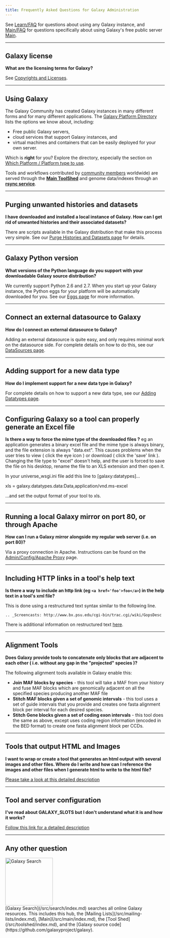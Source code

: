 ```yaml
---
title: Frequently Asked Questions for Galaxy Administration
---
```

<slot name="/admin/linkbox" />
<slot name="/faqs/linkbox" />


See [Learn/FAQ](/src/learn/faq/index.md) for questions about using any Galaxy instance, and [Main/FAQ](/src/main/faq/index.md) for questions specifically about using Galaxy's free public server [Main](/src/main/index.md).



----

## Galaxy license

**What are the licensing terms for Galaxy?**

See [Copyrights and Licenses](/src/admin/license/index.md).

----

## Using Galaxy

The Galaxy Community has created Galaxy instances in many different forms and for many different applications. The [Galaxy Platform Directory](/src/use/index.md) lists the options we know about, including:

* Free public Galaxy servers,
* cloud services that support Galaxy instances, and
* virtual machines and containers that can be easily deployed for your own server.

Which is **right** for you?  Explore the directory, especially the section on [Which Platform / Platform type to use](/src/use/index.md#which-platform-platform-type-to-choose/).

Tools and workflows contributed by [community members](/src/community/index.md) worldwide) are served through the **[Main ToolShed](/src/toolshed/index.md)** and genome data/indexes through an **[rsync service](/src/admin/data-integration/index.md)**.  

----

## Purging unwanted histories and datasets

**I have downloaded and installed a local instance of Galaxy.  How can I get rid of unwanted histories and their associated datasets?**

There are scripts available in the Galaxy distribution that make this process very simple.  See our [Purge Histories and Datasets page](/src/admin/config/performance/purge-histories-and-datasets/index.md) for details.

----

## Galaxy Python version

**What versions of the Python language do you support with your downloadable Galaxy source distribution?**

We currently support Python 2.6 and 2.7.  When you start up your Galaxy instance, the Python eggs for your platform will be automatically downloaded for you.  See our [Eggs page](/src/admin/config/eggs/index.md) for more information.

----

## Connect an external datasource to Galaxy

**How do I connect an external datasource to Galaxy?**

Adding an external datasource is quite easy, and only requires minimal work on the datasource side.  For complete details on how to do this, see our [DataSources page](/src/admin/internals/data-sources/index.md).

----

## Adding support for a new data type

**How do I implement support for a new data type in Galaxy?**

For complete details on how to support a new data type, see our [Adding Datatypes page](/src/admin/datatypes/adding-datatypes/index.md).

----

## Configuring Galaxy so a tool can properly generate an Excel file

**Is there a way to force the mime type of the downloaded files ?** eg an application generates a binary excel file and the mime type is always binary, and the file extension is always "data.ext".  This causes problems when the user tries to view ( click the eye icon ) or download ( click the 'save' link ).  Changing the file type to "excel" doesn't help, and the user is forced to save the file on his desktop, rename the file to an XLS extension and then open it. 

In your universe_wsgi.ini file add this line to [galaxy:datatypes]...

xls = galaxy.datatypes.data:Data,application/vnd.ms-excel

...and set the output format of your tool to xls.

----

## Running a local Galaxy mirror on port 80, or through Apache

**How can I run a Galaxy mirror alongside my regular web server (i.e. on port 80)?**

Via a proxy connection in Apache.  Instructions can be found on the [Admin/Config/Apache Proxy](/src/admin/config/apache-proxy/index.md) page.

----

## Including HTTP links in a tool's help text

**Is there a way to include an http link (eg ```<a href='foo'>foo</a>```) in the help text in a tool's xml file?**

This is done using a restructured text syntax similar to the following line.

 `.. _Screencasts: http://www.bx.psu.edu/cgi-bin/trac.cgi/wiki/GopsDesc`

There is additional information on restructured text [here](http://docutils.sourceforge.net/docs/user/rst/quickref.html).

----

## Alignment Tools

**Does Galaxy provide tools to concatenate only blocks that are adjacent to each other ( i.e. without any gap in the "projected" species )?**

The following alignment tools available in Galaxy enable this:

* **Join MAF blocks by species** - this tool will take a MAF from your history and fuse MAF blocks which are genomically adjacent on all the specified species producing another MAF file
* **Stitch MAF blocks given a set of genomic intervals** - this tool uses a set of guide intervals that you provide and creates one fasta alignment block per interval for each desired species.
* **Stitch Gene blocks given a set of coding exon intervals** - this tool does the same as above, except uses coding region information (encoded in the BED format) to create one fasta alignment block per CCDs.

----

## Tools that output HTML and Images

**I want to wrap or create a tool that generates an html output with several images and other files.  Where do I write and how can I reference the images and other files when I generate html to write to the html file?**

[Please take a look at this detailed description](http://wiki.galaxyproject.org/Admin/Tools/Multiple%20Output%20Files#Single_history_output_Html_file_with_links_to_any_number_of_output_files_and_images)

----

## Tool and server configuration

**I've read about GALAXY_SLOTS but I don't understand what it is and how it works?**

[Follow this link for a detailed description](/src/admin/config/galaxy_slots/index.md)

----

## Any other question

<div class='left'><a href='/src/search/index.md'><img src="/src/images/galaxy-logos/galaxy-web-search.png" alt="Galaxy Search" width="150" /></a></div>
[Galaxy Search](/src/search/index.md) searches all online Galaxy resources.  This includes this hub, the [Mailing Lists](/src/mailing-lists/index.md), [Main](/src/main/index.md), the [Tool Shed](/src/toolshed/index.md), and the [Galaxy source code](https://github.com/galaxyproject/galaxy).
